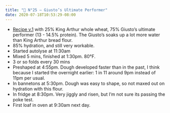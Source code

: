 ```yaml
---
title: "🍞 N°25 — Giusto’s Ultimate Performer"
date: 2020-07-18T10:53:29-08:00
---
```


- [Recipe v.1](/entries/bread-recipe-v.1) with 25% King Arthur whole wheat, 75% Giusto’s ultimate performer (13 - 14.5% protein). The Giusto’s soaks up a lot more water than King Arthur bread flour.
- 85% hydration, and still very workable.
- Started autolyse at 11:30am
- Mixed 5 mins, finished at 1:30pm. 80°F.
- 3 or so folds every 30 mins
- Preshaped at 4:55pm. Dough developed faster than in the past, I think because I started the overnight earlier: 1 in 11 around 9pm instead of 11pm per usual.
- In bannetons at 5:30pm. Dough was easy to shape, so not maxed out on hydration with this flour.
- In fridge at 8:30pm. Very jiggly and risen, but I’m not sure its passing the poke test.
- First loaf in oven at 9:30am next day.
